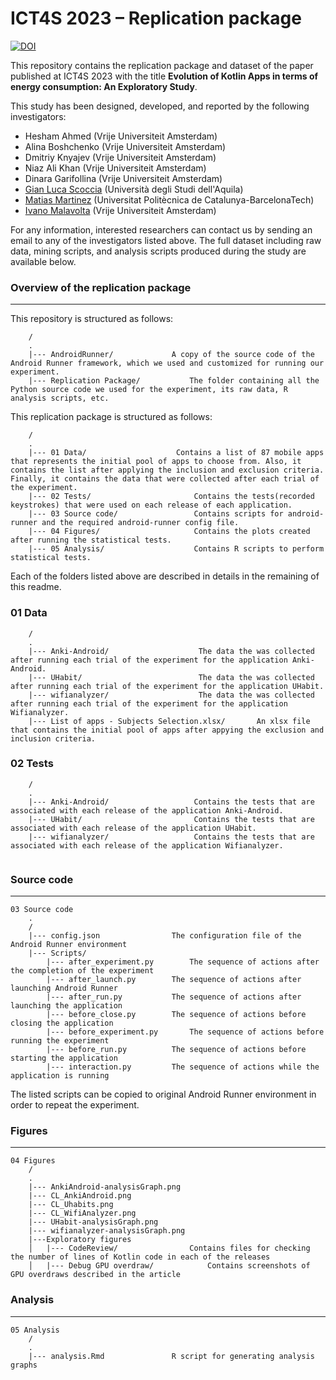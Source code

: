 # ICT4S 2023 – Replication package

[![DOI](https://zenodo.org/badge/DOI/10.5281/zenodo.7648592.svg)](https://doi.org/10.5281/zenodo.7648592)

This repository contains the replication package and dataset of the paper published at ICT4S 2023 with the title **Evolution of Kotlin Apps in terms of energy consumption: An Exploratory Study**.

This study has been designed, developed, and reported by the following investigators:

- Hesham Ahmed (Vrije Universiteit Amsterdam)
- Alina Boshchenko (Vrije Universiteit Amsterdam)
- Dmitriy Knyajev (Vrije Universiteit Amsterdam)
- Niaz Ali Khan (Vrije Universiteit Amsterdam)
- Dinara Garifollina (Vrije Universiteit Amsterdam)
- [Gian Luca Scoccia](https://gianlucascoccia.github.io/) (Università degli Studi dell'Aquila)
- [Matias Martinez](http://www.martinezmatias.com/) (Universitat Politècnica de Catalunya-BarcelonaTech)
- [Ivano Malavolta](https://www.ivanomalavolta.com) (Vrije Universiteit Amsterdam)

For any information, interested researchers can contact us by sending an email to any of the investigators listed above.
The full dataset including raw data, mining scripts, and analysis scripts produced during the study are available below.


### Overview of the replication package
---

This repository is structured as follows:


```
    /
    .
    |--- AndroidRunner/       		A copy of the source code of the Android Runner framework, which we used and customized for running our experiment.
    |--- Replication Package/           The folder containing all the Python source code we used for the experiment, its raw data, R analysis scripts, etc.

```


This replication package is structured as follows:


```
    /
    .
    |--- 01 Data/       	         Contains a list of 87 mobile apps that represents the initial pool of apps to choose from. Also, it contains the list after applying the inclusion and exclusion criteria. Finally, it contains the data that were collected after each trial of the experiment.
    |--- 02 Tests/                       Contains the tests(recorded keystrokes) that were used on each release of each application.
    |--- 03 Source code/                 Contains scripts for android-runner and the required android-runner config file.
    |--- 04 Figures/                     Contains the plots created after running the statistical tests.
    |--- 05 Analysis/                    Contains R scripts to perform statistical tests.

```

Each of the folders listed above are described in details in the remaining of this readme.

### 01 Data

```
    /
    .
    |--- Anki-Android/       	          The data the was collected after running each trial of the experiment for the application Anki-Android.
    |--- UHabit/                          The data the was collected after running each trial of the experiment for the application UHabit.
    |--- wifianalyzer/                    The data the was collected after running each trial of the experiment for the application Wifianalyzer.
    |--- List of apps - Subjects Selection.xlsx/       An xlsx file that contains the initial pool of apps after appying the exclusion and inclusion criteria.

```


### 02 Tests

```
    /
    .
    |--- Anki-Android/       	         Contains the tests that are associated with each release of the application Anki-Android.
    |--- UHabit/                         Contains the tests that are associated with each release of the application UHabit.
    |--- wifianalyzer/                   Contains the tests that are associated with each release of the application Wifianalyzer.
    

```

### Source code
---
```
03 Source code
    .
    /
    |--- config.json   				The configuration file of the Android Runner environment    
    |--- Scripts/ 
	    |--- after_experiment.py		The sequence of actions after the completion of the experiment
	    |--- after_launch.py		The sequence of actions after launching Android Runner
	    |--- after_run.py 			The sequence of actions after launching the application
	    |--- before_close.py		The sequence of actions before closing the application
	    |--- before_experiment.py 		The sequence of actions before running the experiment
	    |--- before_run.py			The sequence of actions before starting the application
	    |--- interaction.py			The sequence of actions while the application is running
```
The listed scripts can be copied to original Android Runner environment in order to repeat the experiment.


### Figures
---
```
04 Figures
    /
   	.
	|--- AnkiAndroid-analysisGraph.png
	|--- CL_AnkiAndroid.png
	|--- CL_Uhabits.png
	|--- CL_WifiAnalyzer.png
	|--- UHabit-analysisGraph.png
	|--- wifianalyzer-analysisGraph.png      
	|---Exploratory figures           
	│   |--- CodeReview/ 				Contains files for checking the number of lines of Kotlin code in each of the releases
	│   |--- Debug GPU overdraw/			Contains screenshots of GPU overdraws described in the article 
```
### Analysis
---
```
05 Analysis
    /
    .
	|--- analysis.Rmd				R script for generating analysis graphs

```

